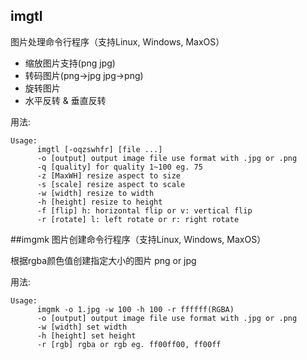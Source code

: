 ## imgtl
图片处理命令行程序（支持Linux, Windows, MaxOS）


* 缩放图片支持(png jpg)
* 转码图片(png->jpg jpg->png)
* 旋转图片
* 水平反转 & 垂直反转

用法:

```
Usage:
      imgtl [-oqzswhfr] [file ...]
      -o [output] output image file use format with .jpg or .png
      -q [quality] for quality 1~100 eg. 75
      -z [MaxWH] resize aspect to size
      -s [scale] resize aspect to scale
      -w [width] resize to width
      -h [height] resize to height
      -f [flip] h: horizontal flip or v: vertical flip
      -r [rotate] l: left rotate or r: right rotate
```

##imgmk
图片创建命令行程序（支持Linux, Windows, MaxOS）

根据rgba颜色值创建指定大小的图片 png or jpg

用法:

```
Usage:
      imgmk -o 1.jpg -w 100 -h 100 -r ffffff(RGBA)
      -o [output] output image file use format with .jpg or .png
      -w [width] set width
      -h [height] set height
      -r [rgb] rgba or rgb eg. ff00ff00, ff00ff
```
